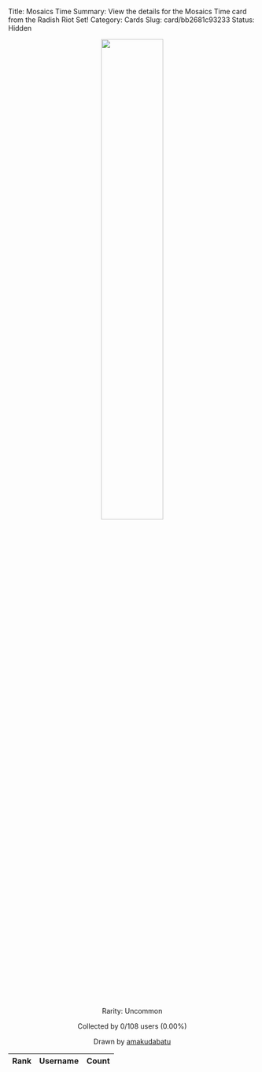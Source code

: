 Title: Mosaics Time
Summary: View the details for the Mosaics Time card from the Radish Riot Set!
Category: Cards
Slug: card/bb2681c93233
Status: Hidden

<center><a href='/images/cards/bb2681c93233.png'><img src='/images/cards/bb2681c93233.png' width='50%'></a>

Rarity: Uncommon

Collected by 0/108 users (0.00%)

Drawn by <a href='https://twitter.com/amakudabatu'>amakudabatu</a></center>

<table class="table">
  <thead>
    <tr>
      <th scope="col">Rank</th>
      <th scope="col">Username</th>
      <th scope="col">Count</th>
    </tr>
  </thead>
  <tbody>
  </tbody>
</table>
